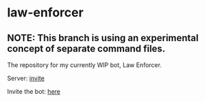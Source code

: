 # law-enforcer
## NOTE: This branch is using an experimental concept of separate command files.
The repository for my currently WIP bot, Law Enforcer.

Server: [invite](https://discord.gg/PVTBgK6)

Invite the bot: [here](https://discordapp.com/api/oauth2/authorize?client_id=696124534679535728&permissions=268561591&scope=bot)
